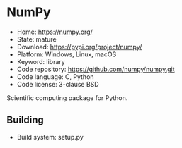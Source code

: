 # NumPy

- Home: https://numpy.org/
- State: mature
- Download: https://pypi.org/project/numpy/
- Platform: Windows, Linux, macOS
- Keyword: library
- Code repository: https://github.com/numpy/numpy.git
- Code language: C, Python
- Code license: 3-clause BSD

Scientific computing package for Python.

## Building

- Build system: setup.py

